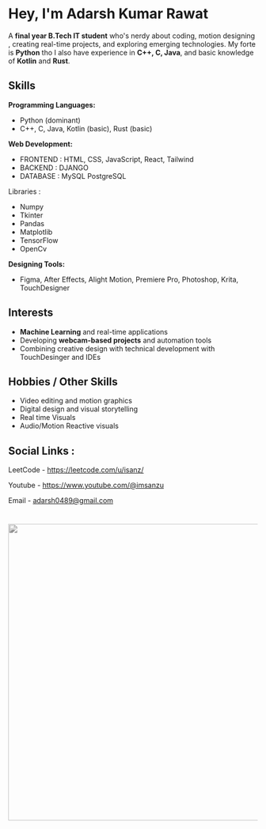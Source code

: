 # Hey, I'm Adarsh Kumar Rawat 

A **final year B.Tech IT student** who's nerdy about coding, motion designing , creating real-time projects, and exploring emerging technologies. My forte is  **Python** tho I also have experience in **C++, C, Java**, and basic knowledge of **Kotlin** and **Rust**.  


## Skills

**Programming Languages:** 
- Python (dominant)
- C++, C, Java, Kotlin (basic), Rust (basic)
  
**Web Development:** 
- FRONTEND : HTML, CSS, JavaScript, React, Tailwind
- BACKEND : DJANGO
- DATABASE : MySQL PostgreSQL

Libraries :
- Numpy
- Tkinter
- Pandas
- Matplotlib
- TensorFlow
- OpenCv

**Designing Tools:**
- Figma, After Effects, Alight Motion, Premiere Pro, Photoshop, Krita, TouchDesigner  


## Interests

- **Machine Learning** and real-time applications  
- Developing **webcam-based projects** and automation tools  
- Combining creative design with technical development with TouchDesinger and IDEs 


## Hobbies / Other Skills

- Video editing and motion graphics  
- Digital design and visual storytelling
- Real time Visuals
- Audio/Motion Reactive visuals 


## Social Links :

LeetCode - https://leetcode.com/u/isanz/

Youtube  - https://www.youtube.com/@imsanzu 

Email - adarsh0489@gmail.com

<h1 align="center">
  <img src="https://media1.tenor.com/m/NU6NSV19HfgAAAAd/denji-makima.gif" width="600" style="filter: grayscale(100%); transition: 0.3s;" onmouseover="this.style.filter='grayscale(0%)'" onmouseout="this.style.filter='grayscale(100%)'" />
</h1>


